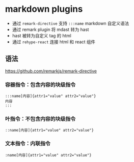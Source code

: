 # markdown plugins

- 通过 `remark-directive` 支持 `:::name` markdown 自定义语法
- 通过 remark plugin 将 mdast 转为 hast
- hast 被转为自定义 tag 的 html
- 通过 `rehype-react` 连接 html 和 react 组件

## 语法

https://github.com/remarkjs/remark-directive

### 容器指令：包含内容的块级指令

```
:::name[内容]{attr1="value" attr2="value"}
内容
:::
```

### 叶指令：不包含内容的块级指令

```
::name[内容]{attr1="value" attr2="value"}
```

### 文本指令：内联指令

```
:name[内容]{attr1="value" attr2="value"}
```
